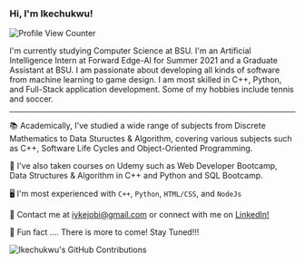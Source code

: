 ### Hi, I'm Ikechukwu!
![Profile View Counter](https://komarev.com/ghpvc/?username=iakujobi&color=blue&label=Profile+Views)

I'm currently studying Computer Science at BSU. I'm an Artificial Intelligence Intern at Forward Edge-AI for Summer 2021 and a Graduate Assistant at BSU. I am passionate about developing all kinds of software from machine learning to game design. I am most skilled in C++, Python, and Full-Stack application development. Some of my hobbies include tennis and soccer.

---

:books: Academically, I've studied a wide range of subjects from Discrete Mathematics to Data Stuructes & Algorithm, covering various subjects such as C++, Software Life Cycles and Object-Oriented Programming.

:open_book: I've also taken courses on Udemy such as Web Developer Bootcamp, Data Structures & Algorithm in C++ and Python and SQL Bootcamp.

:desktop_computer: I'm most experienced with `C++`, `Python`, `HTML/CSS`, and `NodeJs`

:page_facing_up: Contact me at iykejobi@gmail.com or connect with me on [LinkedIn!](https://www.linkedin.com/in/ike-akujobi)

:star2: Fun fact .... There is more to come! Stay Tuned!!!

![Ikechukwu's GitHub Contributions](https://github-readme-stats.vercel.app/api?username=iakujobi&show_icons=true&hide_border=true&count_private=true&hide=stars)
